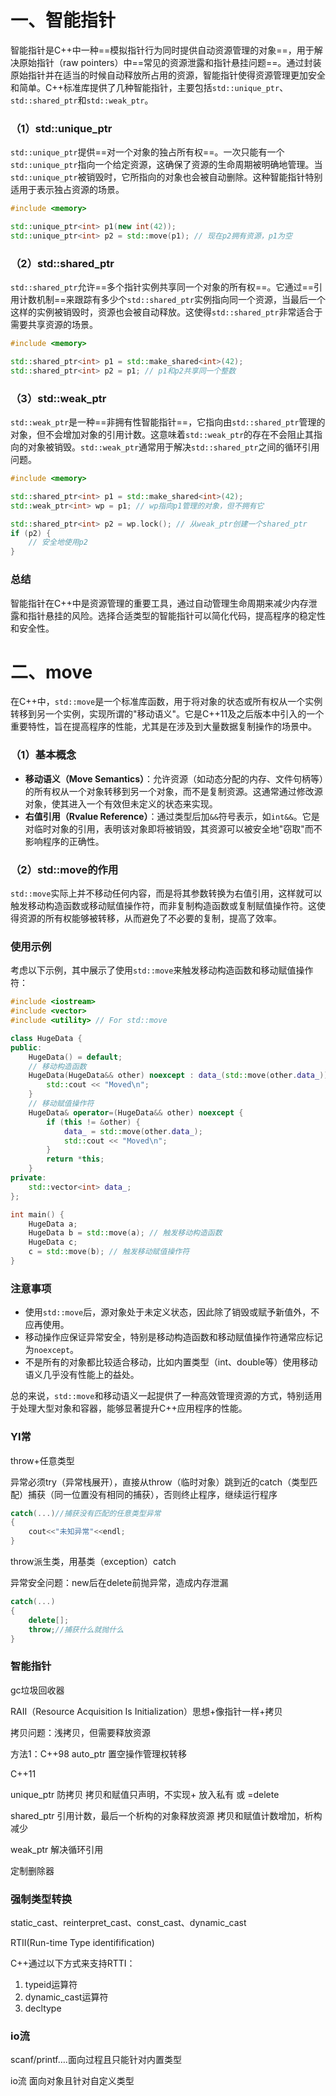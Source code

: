# 一、智能指针

智能指针是C++中一种==模拟指针行为同时提供自动资源管理的对象==，用于解决原始指针（raw pointers）中==常见的资源泄露和指针悬挂问题==。通过封装原始指针并在适当的时候自动释放所占用的资源，智能指针使得资源管理更加安全和简单。C++标准库提供了几种智能指针，主要包括`std::unique_ptr`、`std::shared_ptr`和`std::weak_ptr`。

### （1）std::unique_ptr

`std::unique_ptr`提供==对一个对象的独占所有权==。一次只能有一个`std::unique_ptr`指向一个给定资源，这确保了资源的生命周期被明确地管理。当`std::unique_ptr`被销毁时，它所指向的对象也会被自动删除。这种智能指针特别适用于表示独占资源的场景。

```cpp
#include <memory>

std::unique_ptr<int> p1(new int(42));
std::unique_ptr<int> p2 = std::move(p1); // 现在p2拥有资源，p1为空
```

### （2）std::shared_ptr

`std::shared_ptr`允许==多个指针实例共享同一个对象的所有权==。它通过==引用计数机制==来跟踪有多少个`std::shared_ptr`实例指向同一个资源，当最后一个这样的实例被销毁时，资源也会被自动释放。这使得`std::shared_ptr`非常适合于需要共享资源的场景。

```cpp
#include <memory>

std::shared_ptr<int> p1 = std::make_shared<int>(42);
std::shared_ptr<int> p2 = p1; // p1和p2共享同一个整数
```

### （3）std::weak_ptr

`std::weak_ptr`是一种==非拥有性智能指针==，它指向由`std::shared_ptr`管理的对象，但不会增加对象的引用计数。这意味着`std::weak_ptr`的存在不会阻止其指向的对象被销毁。`std::weak_ptr`通常用于解决`std::shared_ptr`之间的循环引用问题。

```cpp
#include <memory>

std::shared_ptr<int> p1 = std::make_shared<int>(42);
std::weak_ptr<int> wp = p1; // wp指向p1管理的对象，但不拥有它

std::shared_ptr<int> p2 = wp.lock(); // 从weak_ptr创建一个shared_ptr
if (p2) {
    // 安全地使用p2
}
```

### 总结

智能指针在C++中是资源管理的重要工具，通过自动管理生命周期来减少内存泄露和指针悬挂的风险。选择合适类型的智能指针可以简化代码，提高程序的稳定性和安全性。

# 二、move

在C++中，`std::move`是一个标准库函数，用于将对象的状态或所有权从一个实例转移到另一个实例，实现所谓的"移动语义"。它是C++11及之后版本中引入的一个重要特性，旨在提高程序的性能，尤其是在涉及到大量数据复制操作的场景中。

### （1）基本概念

- **移动语义（Move Semantics）**：允许资源（如动态分配的内存、文件句柄等）的所有权从一个对象转移到另一个对象，而不是复制资源。这通常通过修改源对象，使其进入一个有效但未定义的状态来实现。
- **右值引用（Rvalue Reference）**：通过类型后加`&&`符号表示，如`int&&`。它是对临时对象的引用，表明该对象即将被销毁，其资源可以被安全地"窃取"而不影响程序的正确性。

### （2）std::move的作用

`std::move`实际上并不移动任何内容，而是将其参数转换为右值引用，这样就可以触发移动构造函数或移动赋值操作符，而非复制构造函数或复制赋值操作符。这使得资源的所有权能够被转移，从而避免了不必要的复制，提高了效率。

### 使用示例

考虑以下示例，其中展示了使用`std::move`来触发移动构造函数和移动赋值操作符：

```cpp
#include <iostream>
#include <vector>
#include <utility> // For std::move

class HugeData {
public:
    HugeData() = default;
    // 移动构造函数
    HugeData(HugeData&& other) noexcept : data_(std::move(other.data_)) {
        std::cout << "Moved\n";
    }
    // 移动赋值操作符
    HugeData& operator=(HugeData&& other) noexcept {
        if (this != &other) {
            data_ = std::move(other.data_);
            std::cout << "Moved\n";
        }
        return *this;
    }
private:
    std::vector<int> data_;
};

int main() {
    HugeData a;
    HugeData b = std::move(a); // 触发移动构造函数
    HugeData c;
    c = std::move(b); // 触发移动赋值操作符
}
```

### 注意事项

- 使用`std::move`后，源对象处于未定义状态，因此除了销毁或赋予新值外，不应再使用。
- 移动操作应保证异常安全，特别是移动构造函数和移动赋值操作符通常应标记为`noexcept`。
- 不是所有的对象都比较适合移动，比如内置类型（int、double等）使用移动语义几乎没有性能上的益处。

总的来说，`std::move`和移动语义一起提供了一种高效管理资源的方式，特别适用于处理大型对象和容器，能够显著提升C++应用程序的性能。



















### YI常

throw+任意类型

异常必须try（异常栈展开），直接从throw（临时对象）跳到近的catch（类型匹配）捕获（同一位置没有相同的捕获），否则终止程序，继续运行程序

```c++
catch(...)//捕获没有匹配的任意类型异常
{
    cout<<"未知异常"<<endl;
}
```

throw派生类，用基类（exception）catch

异常安全问题：new后在delete前抛异常，造成内存泄漏

```c++
catch(...)
{
    delete[];
    throw;//捕获什么就抛什么
}
```



### 智能指针

gc垃圾回收器

RAII（Resource Acquisition Is Initialization）思想+像指针一样+拷贝

拷贝问题：浅拷贝，但需要释放资源

方法1：C++98  auto_ptr  置空操作管理权转移

C++11  	

unique_ptr 防拷贝    拷贝和赋值只声明，不实现+   放入私有 或 =delete

shared_ptr  引用计数，最后一个析构的对象释放资源     拷贝和赋值计数增加，析构减少

weak_ptr  解决循环引用

定制删除器



### 强制类型转换

static_cast、reinterpret_cast、const_cast、dynamic_cast

RTII(Run-time Type identifification)

C++通过以下方式来支持RTTI：

1. typeid运算符
2. dynamic_cast运算符
3. decltype





### io流

scanf/printf….面向过程且只能针对内置类型

io流 面向对象且针对自定义类型

